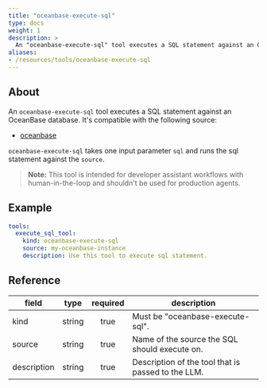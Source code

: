 ```yaml
---
title: "oceanbase-execute-sql"
type: docs
weight: 1
description: > 
  An "oceanbase-execute-sql" tool executes a SQL statement against an OceanBase database.
aliases:
- /resources/tools/oceanbase-execute-sql
---
```


## About

An `oceanbase-execute-sql` tool executes a SQL statement against an OceanBase database. It's compatible with the following source:

- [oceanbase](../sources/oceanbase.md)

`oceanbase-execute-sql` takes one input parameter `sql` and runs the sql statement against the `source`.

> **Note:** This tool is intended for developer assistant workflows with human-in-the-loop and shouldn't be used for production agents.

## Example

```yaml
tools:
  execute_sql_tool:
    kind: oceanbase-execute-sql
    source: my-oceanbase-instance
    description: Use this tool to execute sql statement.
```

## Reference

| **field**   | **type**   | **required** | **description**                                                                                  |
|-------------|:----------:|:------------:|--------------------------------------------------------------------------------------------------|
| kind        | string     |     true     | Must be "oceanbase-execute-sql".                                                                 |
| source      | string     |     true     | Name of the source the SQL should execute on.                                                    |
| description | string     |     true     | Description of the tool that is passed to the LLM.                                               | 
